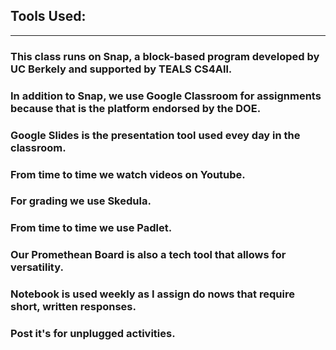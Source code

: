 ## Tools Used:

---
### This class runs on Snap, a block-based program developed by UC Berkely and supported by TEALS CS4All.
### In addition to Snap, we use Google Classroom for assignments because that is the platform endorsed by the DOE.
### Google Slides is the presentation tool used evey day in the classroom.
### From time to time we watch videos on Youtube.
### For grading we use Skedula.
### From time to time we use Padlet.
### Our Promethean Board is also a tech tool that allows for versatility.
### Notebook is used weekly as I assign do nows that require short, written responses.
### Post it's for unplugged activities.
